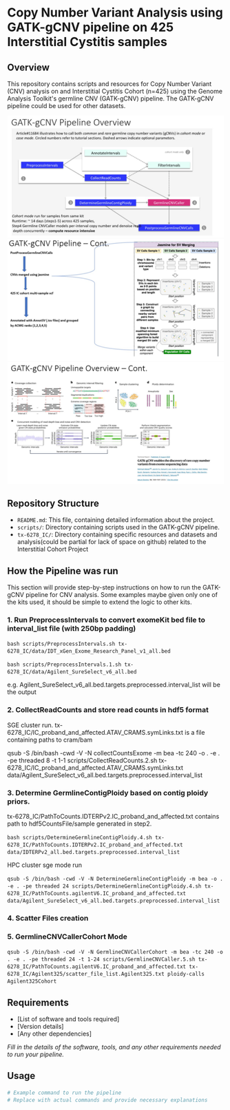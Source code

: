 # Copy Number Variant Analysis using GATK-gCNV pipeline on 425 Interstitial Cystitis samples

## Overview
This repository contains scripts and resources for Copy Number Variant (CNV) analysis on and Interstitial Cystitis Cohort (n=425) using the Genome Analysis Toolkit's germline CNV (GATK-gCNV) pipeline.
The GATK-gCNV pipeline could be used for other datasets.

![GATK-gCNV pipeline overview-1](tx-6278_IC/Slide4.jpg)  
![GATK-gCNV pipeline overview-2](tx-6278_IC/Slide6.jpg)
![GATK-gCNV pipeline overview-3](tx-6278_IC/Slide5.jpg)

## Repository Structure
- `README.md`: This file, containing detailed information about the project.
- `scripts/`: Directory containing scripts used in the GATK-gCNV pipeline.
- `tx-6278_IC/`: Directory containing specific resources and datasets and analysis(could be partial for lack of space on github) related to the Interstitial Cohort Project

## How the Pipeline was run
This section will provide step-by-step instructions on how to run the GATK-gCNV pipeline for CNV analysis. Some examples maybe given only one of
the kits used, it should be simple to extend the logic to other kits.

### 1. Run PreprocessIntervals to convert exomeKit bed file to interval_list file (with 250bp padding)
`bash scripts/PreprocessIntervals.sh tx-6278_IC/data/IDT_xGen_Exome_Research_Panel_v1_all.bed`

`bash scripts/PreprocessIntervals.1.sh tx-6278_IC/data/Agilent_SureSelect_v6_all.bed`

e.g. Agilent_SureSelect_v6_all.bed.targets.preprocessed.interval_list will be the output

### 2. CollectReadCounts and store read counts in hdf5 format

SGE cluster run.
tx-6278_IC/IC_proband_and_affected.ATAV_CRAMS.symLinks.txt is a file containing paths to cram/bam

qsub -S /bin/bash -cwd -V -N collectCountsExome -m bea -tc 240 -o . -e . -pe threaded 8 -t 1-1 scripts/CollectReadCounts.2.sh tx-6278_IC/IC_proband_and_affected.ATAV_CRAMS.symLinks.txt data/Agilent_SureSelect_v6_all.bed.targets.preprocessed.interval_list




### 3. Determine GermlineContigPloidy based on contig ploidy priors.

tx-6278_IC/PathToCounts.IDTERPv2.IC_proband_and_affected.txt contains path to hdf5CountsFile/sample generated in step2.

`bash scripts/DetermineGermlineContigPloidy.4.sh tx-6278_IC/PathToCounts.IDTERPv2.IC_proband_and_affected.txt data/IDTERPv2_all.bed.targets.preprocessed.interval_list`

HPC cluster sge mode run

`qsub -S /bin/bash -cwd -V -N DetermineGermlineContigPloidy -m bea -o . -e . -pe threaded 24 scripts/DetermineGermlineContigPloidy.4.sh tx-6278_IC/PathToCounts.agilentV6.IC_proband_and_affected.txt data/Agilent_SureSelect_v6_all.bed.targets.preprocessed.interval_list`

### 4. Scatter Files creation

### 5. GermlineCNVCallerCohort Mode




`qsub -S /bin/bash -cwd -V -N GermlineCNVCallerCohort -m bea -tc 240 -o . -e . -pe threaded 24 -t 1-24 scripts/GermlineCNVCaller.5.sh tx-6278_IC/PathToCounts.agilentV6.IC_proband_and_affected.txt tx-6278_IC/Agilent325/scatter_file_list.Agilent325.txt ploidy-calls Agilent325Cohort`







## Requirements
- [List of software and tools required]
- [Version details]
- [Any other dependencies]

*Fill in the details of the software, tools, and any other requirements needed to run your pipeline.*

## Usage
```bash
# Example command to run the pipeline
# Replace with actual commands and provide necessary explanations